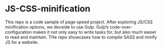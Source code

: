 # JS-CSS-minification
This repo is a code sample of page speed project. After exploring JS/CSS minification options, we deceide to use Gulp. Gulp’s code-over-configuration makes it not only easy to write tasks for, but also much easier to read and maintain.
THe repo showcases how to complie SASS and minify JS for a website.
